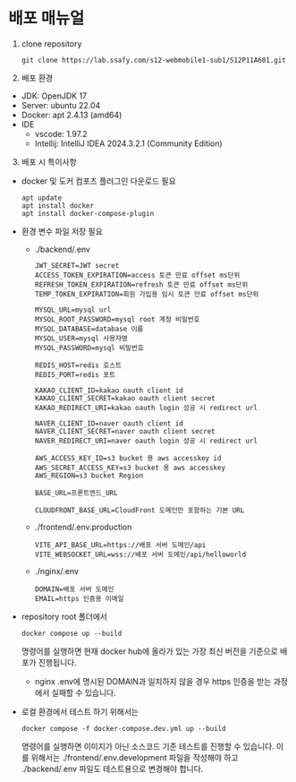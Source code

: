 # 배포 매뉴얼

1. clone repository
   ```git
   git clone https://lab.ssafy.com/s12-webmobile1-sub1/S12P11A601.git
   ```
2. 배포 환경

- JDK: OpenJDK 17
- Server: ubuntu 22.04
- Docker: apt 2.4.13 (amd64)
- IDE
  - vscode: 1.97.2
  - Intellij: IntelliJ IDEA 2024.3.2.1 (Community Edition)

3. 배포 시 특이사항

- docker 및 도커 컴포즈 플러그인 다운로드 필요
  ```
  apt update
  apt install docker
  apt install docker-compose-plugin
  ```
- 환경 변수 파일 저장 필요

  - ./backend/.env

    ```
    JWT_SECRET=JWT secret
    ACCESS_TOKEN_EXPIRATION=access 토큰 만료 offset ms단위
    REFRESH_TOKEN_EXPIRATION=refresh 토큰 만료 offset ms단위
    TEMP_TOKEN_EXPIRATION=회원 가입용 임시 토큰 만료 offset ms단위

    MYSQL_URL=mysql url
    MYSQL_ROOT_PASSWORD=mysql root 계정 비밀번호
    MYSQL_DATABASE=database 이름
    MYSQL_USER=mysql 사용자명
    MYSQL_PASSWORD=mysql 비밀번호

    REDIS_HOST=redis 호스트
    REDIS_PORT=redis 포트

    KAKAO_CLIENT_ID=kakao oauth client id
    KAKAO_CLIENT_SECRET=kakao oauth client secret
    KAKAO_REDIRECT_URI=kakao oauth login 성공 시 redirect url

    NAVER_CLIENT_ID=naver oauth client id
    NAVER_CLIENT_SECRET=naver oauth client secret
    NAVER_REDIRECT_URI=naver oauth login 성공 시 redirect url

    AWS_ACCESS_KEY_ID=s3 bucket 용 aws accesskey id
    AWS_SECRET_ACCESS_KEY=s3 bucket 용 aws accesskey
    AWS_REGION=s3 bucket Region

    BASE_URL=프론트엔드_URL

    CLOUDFRONT_BASE_URL=CloudFront 도메인만 포함하는 기본 URL
    ```

  - ./frontend/.env.production

    ```
    VITE_API_BASE_URL=https://배포 서버 도메인/api
    VITE_WEBSOCKET_URL=wss://배포 서버 도메인/api/helloworld
    ```

  - ./nginx/.env
    ```
    DOMAIN=배포 서버 도메인
    EMAIL=https 인증용 이메일
    ```

- repository root 폴더에서
  ```
  docker compose up --build
  ```
  명령어를 실행하면 현재 docker hub에 올라가 있는 가장 최신 버전을 기준으로 배포가 진행됩니다.
  - nginx .env에 명시된 DOMAIN과 일치하지 않을 경우 https 인증을 받는 과정에서 실패할 수 있습니다.
- 로컬 환경에서 테스트 하기 위해서는
  ```
  docker compose -f docker-compose.dev.yml up --build
  ```
  명령어를 실행하면 이미지가 아닌 소스코드 기준 테스트를 진행할 수 있습니다.
  이를 위해서는 ./frontend/.env.development 파일을 작성해야 하고 ./backend/.env 파일도 테스트용으로 변경해야 합니다.
